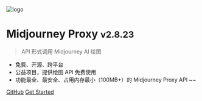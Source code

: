 ![logo](https://vip.123pan.cn/1816233029/mjproxy/logo.png)

# Midjourney Proxy <small>v2.8.23</small>

> API 形式调用 Midjourney AI 绘图

- 免费、开源、跨平台
- 公益项目，提供绘图 API 免费使用
- 功能最全、最安全、占用内存最小（100MB+）的 Midjourney Proxy API ~~

[GitHub](https://github.com/trueai-org/midjourney-proxy)
[Get Started](#)